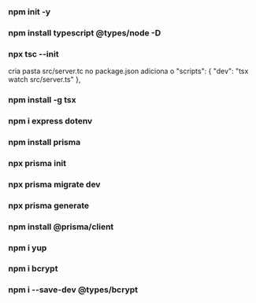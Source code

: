 ### npm init -y

### npm install typescript @types/node -D

### npx tsc --init

cria pasta src/server.tc
no package.json adiciona o 
 "scripts": {
    "dev": "tsx watch src/server.ts"
  },

### npm install -g tsx

### npm i express dotenv

### npm install prisma

### npx prisma init

### npx prisma migrate dev

### npx prisma generate

### npm install @prisma/client

### npm i yup

### npm i bcrypt

### npm i --save-dev @types/bcrypt